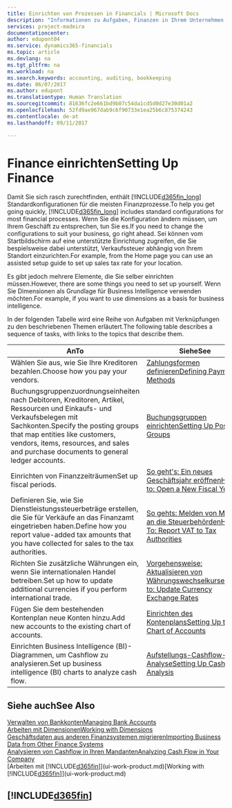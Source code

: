 ```yaml
---
title: Einrichten von Prozessen in Financials | Microsoft Docs
description: "Informationen zu Aufgaben, Finanzen in Ihrem Unternehmen einzurichten, um Ihrer Buchhaltung, oder Buchhaltungsanforderungen Prüfungen zu entsprechen."
services: project-madeira
documentationcenter: 
author: edupont04
ms.service: dynamics365-financials
ms.topic: article
ms.devlang: na
ms.tgt_pltfrm: na
ms.workload: na
ms.search.keywords: accounting, auditing, bookkeeping
ms.date: 06/07/2017
ms.author: edupont
ms.translationtype: Human Translation
ms.sourcegitcommit: 81636fc2e661bd9b07c54da1cd5d0d27e30d01a2
ms.openlocfilehash: 52fd9ae967dab9c6f90733e1ea25b6c875374243
ms.contentlocale: de-at
ms.lasthandoff: 09/11/2017

---
```

# <a name="setting-up-finance"></a><span data-ttu-id="941de-103">Finance einrichten</span><span class="sxs-lookup"><span data-stu-id="941de-103">Setting Up Finance</span></span>
<span data-ttu-id="941de-104">Damit Sie sich rasch zurechtfinden, enthält [!INCLUDE[d365fin_long](includes/d365fin_long_md.md)]  Standardkonfigurationen für die meisten Finanzprozesse.</span><span class="sxs-lookup"><span data-stu-id="941de-104">To help you get going quickly, [!INCLUDE[d365fin_long](includes/d365fin_long_md.md)] includes standard configurations for most financial processes.</span></span> <span data-ttu-id="941de-105">Wenn Sie die Konfiguration ändern müssen, um Ihrem Geschäft zu entsprechen, tun Sie es.</span><span class="sxs-lookup"><span data-stu-id="941de-105">If you need to change the configurations to suit your business, go right ahead.</span></span> <span data-ttu-id="941de-106">Sei können vom Startbildschirm auf eine unterstützte Einrichtung zugreifen, die Sie bespielsweise dabei unterstützt, Verkaufssteuer abhängig von Ihrem Standort einzurichten.</span><span class="sxs-lookup"><span data-stu-id="941de-106">For example, from the Home page you can use an assisted setup guide to set up sales tax rate for your location.</span></span>  

<span data-ttu-id="941de-107">Es gibt jedoch mehrere Elemente, die Sie selber einrichten müssen.</span><span class="sxs-lookup"><span data-stu-id="941de-107">However, there are some things you need to set up yourself.</span></span> <span data-ttu-id="941de-108">Wenn Sie Dimensionen als Grundlage für Business Intelligence verwenden möchten.</span><span class="sxs-lookup"><span data-stu-id="941de-108">For example, if you want to use dimensions as a basis for business intelligence.</span></span>  

<span data-ttu-id="941de-109">In der folgenden Tabelle wird eine Reihe von Aufgaben mit Verknüpfungen zu den beschriebenen Themen erläutert.</span><span class="sxs-lookup"><span data-stu-id="941de-109">The following table describes a sequence of tasks, with links to the topics that describe them.</span></span>

| <span data-ttu-id="941de-110">An</span><span class="sxs-lookup"><span data-stu-id="941de-110">To</span></span> | <span data-ttu-id="941de-111">Siehe</span><span class="sxs-lookup"><span data-stu-id="941de-111">See</span></span> |
| --- | --- |
| <span data-ttu-id="941de-112">Wählen Sie aus, wie Sie Ihre Kreditoren bezahlen.</span><span class="sxs-lookup"><span data-stu-id="941de-112">Choose how you pay your vendors.</span></span> |[<span data-ttu-id="941de-113">Zahlungsformen definieren</span><span class="sxs-lookup"><span data-stu-id="941de-113">Defining Payment Methods</span></span>](finance-payment-methods.md) |
| <span data-ttu-id="941de-114">Buchungsgruppenzuordnungseinheiten nach Debitoren, Kreditoren, Artikel, Ressourcen und Einkaufs- und Verkaufsbelegen mit Sachkonten.</span><span class="sxs-lookup"><span data-stu-id="941de-114">Specify the posting groups that map entities like customers, vendors, items, resources, and sales and purchase documents to general ledger accounts.</span></span> |[<span data-ttu-id="941de-115">Buchungsgruppen einrichten</span><span class="sxs-lookup"><span data-stu-id="941de-115">Setting Up Posting Groups</span></span>](finance-posting-groups.md)|
| <span data-ttu-id="941de-116">Einrichten von Finanzzeiträumen</span><span class="sxs-lookup"><span data-stu-id="941de-116">Set up fiscal periods.</span></span> |[<span data-ttu-id="941de-117">So geht's: Ein neues Geschäftsjahr eröffnen</span><span class="sxs-lookup"><span data-stu-id="941de-117">How to: Open a New Fiscal Year</span></span>](finance-how-open-new-fiscal-year.md) |
| <span data-ttu-id="941de-118">Definieren Sie, wie Sie Dienstleistungssteuerbeträge erstellen, die Sie für Verkäufe an das Finanzamt eingetrieben haben.</span><span class="sxs-lookup"><span data-stu-id="941de-118">Define how you report value-added tax amounts that you have collected for sales to the tax authorities.</span></span> |[<span data-ttu-id="941de-119">So gehts: Melden von MwSt. an die Steuerbehörden</span><span class="sxs-lookup"><span data-stu-id="941de-119">How To: Report VAT to Tax Authorities</span></span>](finance-how-report-vat.md)|
| <span data-ttu-id="941de-120">Richten Sie zusätzliche Währungen ein, wenn Sie internationalen Handel betreiben.</span><span class="sxs-lookup"><span data-stu-id="941de-120">Set up how to update additional currencies if you perform international trade.</span></span> |[<span data-ttu-id="941de-121">Vorgehensweise: Aktualisieren von Währungswechselkursen</span><span class="sxs-lookup"><span data-stu-id="941de-121">How to: Update Currency Exchange Rates</span></span>](finance-how-update-currencies.md) |
| <span data-ttu-id="941de-122">Fügen Sie dem bestehenden Kontenplan neue Konten hinzu.</span><span class="sxs-lookup"><span data-stu-id="941de-122">Add new accounts to the existing chart of accounts.</span></span> |[<span data-ttu-id="941de-123">Einrichten des Kontenplans</span><span class="sxs-lookup"><span data-stu-id="941de-123">Setting Up the Chart of Accounts</span></span>](finance-setup-chart-accounts.md) |
| <span data-ttu-id="941de-124">Einrichten Business Intelligence (BI)- Diagrammen, um Cashflow zu analysieren.</span><span class="sxs-lookup"><span data-stu-id="941de-124">Set up business intelligence (BI) charts to analyze cash flow.</span></span> |[<span data-ttu-id="941de-125">Aufstellungs-Cashflow-Analyse</span><span class="sxs-lookup"><span data-stu-id="941de-125">Setting Up Cash Flow Analysis</span></span>](finance-setup-cash-flow-analyses.md) |

## <a name="see-also"></a><span data-ttu-id="941de-126">Siehe auch</span><span class="sxs-lookup"><span data-stu-id="941de-126">See Also</span></span>
[<span data-ttu-id="941de-127">Verwalten von Bankkonten</span><span class="sxs-lookup"><span data-stu-id="941de-127">Managing Bank Accounts</span></span>](bank-manage-bank-accounts.md)  
[<span data-ttu-id="941de-128">Arbeiten mit Dimensionen</span><span class="sxs-lookup"><span data-stu-id="941de-128">Working with Dimensions</span></span>](finance-dimensions.md)  
[<span data-ttu-id="941de-129">Geschäftsdaten aus anderen Finanzsystemen migrieren</span><span class="sxs-lookup"><span data-stu-id="941de-129">Importing Business Data from Other Finance Systems</span></span>](upload-data.md)  
[<span data-ttu-id="941de-130">Analysieren von Cashflow in Ihren Mandanten</span><span class="sxs-lookup"><span data-stu-id="941de-130">Analyzing Cash Flow in Your Company</span></span>](finance-analyze-cash-flow.md)  
<span data-ttu-id="941de-131">[Arbeiten mit [!INCLUDE[d365fin](includes/d365fin_md.md)]](ui-work-product.md)</span><span class="sxs-lookup"><span data-stu-id="941de-131">[Working with [!INCLUDE[d365fin](includes/d365fin_md.md)]](ui-work-product.md)</span></span>  

## [!INCLUDE[d365fin](includes/free_trial_md.md)]
